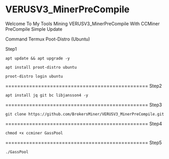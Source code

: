 # VERUSV3_MinerPreCompile
Welcome To My Tools Mining VERUSV3_MinerPreCompile With CCMiner PreCompile Simple Update


Command Termux Poot-Distro (Ubuntu)


Step1
```
apt update && apt upgrade -y
```

```
apt install proot-distro ubuntu
```

```
proot-distro login ubuntu
```
================================================
Step2
```
apt install jq git bc libjansson4 -y
```
================================================
Step3
```
git clone https://github.com/BrokersMiner/VERUSV3_MinerPreCompile.git
```
================================================
Step4
```
chmod +x ccminer GassPool
```
================================================
Step5
```
./GassPool
```
